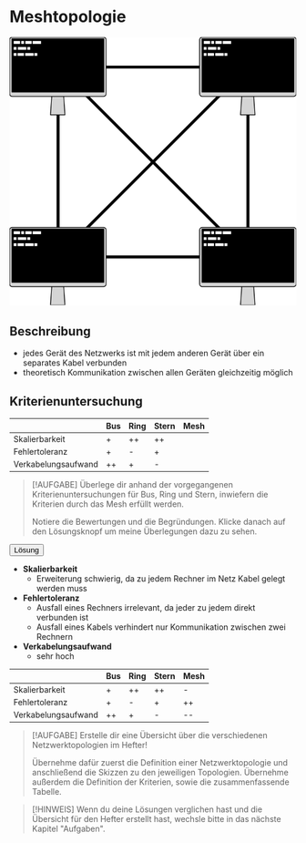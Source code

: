 # Meshtopologie

![Bild eines Mesh-Netzwerkes](images/mesh.svg ':size=300 Schaubild Meshtopologie')

## Beschreibung

- jedes Gerät des Netzwerks ist mit jedem anderen Gerät über ein separates Kabel verbunden
- theoretisch Kommunikation zwischen allen Geräten gleichzeitig möglich

## Kriterienuntersuchung

<div v-if="!showMeshSolution">
<div class="vergleichstabelle">

|                     | Bus | Ring | Stern | Mesh |
|---------------------|-----|------|-------|------|
| Skalierbarkeit      | +   | ++   | ++    |      |
| Fehlertoleranz      | +   | -    | +     |      |
| Verkabelungsaufwand | ++  | +    | -     |      |

</div>

> [!AUFGABE]
> Überlege dir anhand der vorgegangenen Kriterienuntersuchungen für Bus, Ring und Stern, inwiefern die Kriterien durch das Mesh erfüllt werden.
> 
> Notiere die Bewertungen und die Begründungen. Klicke danach auf den Lösungsknopf um meine Überlegungen dazu zu sehen.

<button class="Lösung" v-on:click="showMeshSolution = true">Lösung</button>

</div>

<div v-if="showMeshSolution">

- **Skalierbarkeit**
  - Erweiterung schwierig, da zu jedem Rechner im Netz Kabel gelegt werden muss
- **Fehlertoleranz**
  - Ausfall eines Rechners irrelevant, da jeder zu jedem direkt verbunden ist
  - Ausfall eines Kabels verhindert nur Kommunikation zwischen zwei Rechnern
- **Verkabelungsaufwand**
  - sehr hoch

<div class="vergleichstabelle">

|                     | Bus | Ring | Stern | Mesh |
|---------------------|-----|------|-------|------|
| Skalierbarkeit      | +   | ++   | ++    | -    |
| Fehlertoleranz      | +   | -    | +     | ++   |
| Verkabelungsaufwand | ++  | +    | -     | --   |

</div>

> [!AUFGABE]
> Erstelle dir eine Übersicht über die verschiedenen Netzwerktopologien im Hefter!
> 
> Übernehme dafür zuerst die Definition einer Netzwerktopologie und anschließend die Skizzen zu den jeweiligen Topologien. Übernehme außerdem die Definition der Kriterien, sowie die zusammenfassende Tabelle.


> [!HINWEIS]
> Wenn du deine Lösungen verglichen hast und die Übersicht für den Hefter erstellt hast, wechsle bitte in das nächste Kapitel "Aufgaben".

</div>

